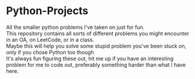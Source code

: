 # Python-Projects
All the smaller python problems I've taken on just for fun. <br>
This repository contains all sorts of different problems you might encounter in an OA, on LeetCode, or in a class. <br>
Maybe this will help you solve some stupid problem you've been stuck on, only if you chose Python too though <br>
It's always fun figuring these out, hit me up if you have an interesting problem for me to code out, preferably something harder than what I have here. <br>

